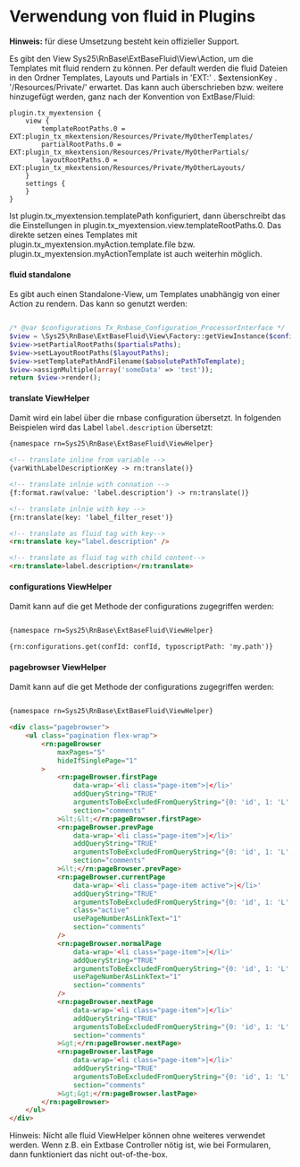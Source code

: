 # Verwendung von fluid in Plugins

**Hinweis:** für diese Umsetzung besteht kein offizieller Support.

Es gibt den View Sys25\RnBase\ExtBaseFluid\View\Action, um die Templates mit fluid rendern zu können. Per default werden die fluid Dateien in den Ordner Templates, Layouts und Partials in 'EXT:' . $extensionKey . '/Resources/Private/' erwartet. Das kann auch überschrieben bzw. weitere hinzugefügt werden, ganz nach der Konvention von ExtBase/Fluid:

```
plugin.tx_myextension {
    view {
        templateRootPaths.0 = EXT:plugin_tx_mkextension/Resources/Private/MyOtherTemplates/
        partialRootPaths.0 = EXT:plugin_tx_mkextension/Resources/Private/MyOtherPartials/
        layoutRootPaths.0 = EXT:plugin_tx_mkextension/Resources/Private/MyOtherLayouts/
    }
    settings {
    }
}
```

Ist plugin.tx_myextension.templatePath konfiguriert, dann überschreibt das die Einstellungen in plugin.tx_myextension.view.templateRootPaths.0. Das direkte setzen eines Templates mit plugin.tx_myextension.myAction.template.file bzw. plugin.tx_myextension.myActionTemplate ist auch weiterhin möglich.

#### fluid standalone
Es gibt auch einen Standalone-View, um Templates unabhängig von einer Action zu rendern. Das kann so genutzt werden:

```php

/* @var $configurations Tx_Rnbase_Configuration_ProcessorInterface */
$view = \Sys25\RnBase\ExtBaseFluid\View\Factory::getViewInstance($configurations);
$view->setPartialRootPaths($partialsPaths);
$view->setLayoutRootPaths($layoutPaths);
$view->setTemplatePathAndFilename($absolutePathToTemplate);
$view->assignMultiple(array('someData' => 'test'));
return $view->render();

```

#### translate ViewHelper
Damit wird ein label über die rnbase configuration übersetzt.
In folgenden Beispielen wird das Label `label.description` übersetzt:

```html
{namespace rn=Sys25\RnBase\ExtBaseFluid\ViewHelper}

<!-- translate inline from variable -->
{varWithLabelDescriptionKey -> rn:translate()}

<!-- translate inlnie with connation -->
{f:format.raw(value: 'label.description') -> rn:translate()}

<!-- translate inlnie with key -->
{rn:translate(key: 'label_filter_reset')}

<!-- translate as fluid tag with key-->
<rn:translate key="label.description" />

<!-- translate as fluid tag with child content-->
<rn:translate>label.description</rn:translate>
```


#### configurations ViewHelper
Damit kann auf die get Methode der configurations zugegriffen werden:

```html

{namespace rn=Sys25\RnBase\ExtBaseFluid\ViewHelper}

{rn:configurations.get(confId: confId, typoscriptPath: 'my.path')}

```

#### pagebrowser ViewHelper
Damit kann auf die get Methode der configurations zugegriffen werden:

```html

{namespace rn=Sys25\RnBase\ExtBaseFluid\ViewHelper}

<div class="pagebrowser">
    <ul class="pagination flex-wrap">
        <rn:pageBrowser
            maxPages="5"
            hideIfSinglePage="1"
        >
            <rn:pageBrowser.firstPage
                data-wrap='<li class="page-item">|</li>'
                addQueryString="TRUE"
                argumentsToBeExcludedFromQueryString="{0: 'id', 1: 'L', 2: 'cHash'}"
                section="comments"
            >&lt;&lt;</rn:pageBrowser.firstPage>
            <rn:pageBrowser.prevPage
                data-wrap='<li class="page-item">|</li>'
                addQueryString="TRUE"
                argumentsToBeExcludedFromQueryString="{0: 'id', 1: 'L', 2: 'cHash'}"
                section="comments"
            >&lt;</rn:pageBrowser.prevPage>
            <rn:pageBrowser.currentPage
                data-wrap='<li class="page-item active">|</li>'
                addQueryString="TRUE"
                argumentsToBeExcludedFromQueryString="{0: 'id', 1: 'L', 2: 'cHash'}"
                class="active"
                usePageNumberAsLinkText="1"
                section="comments"
            />
            <rn:pageBrowser.normalPage
                data-wrap='<li class="page-item">|</li>'
                addQueryString="TRUE"
                argumentsToBeExcludedFromQueryString="{0: 'id', 1: 'L', 2: 'cHash'}"
                usePageNumberAsLinkText="1"
                section="comments"
            />
            <rn:pageBrowser.nextPage
                data-wrap='<li class="page-item">|</li>'
                addQueryString="TRUE"
                argumentsToBeExcludedFromQueryString="{0: 'id', 1: 'L', 2: 'cHash'}"
                section="comments"
            >&gt;</rn:pageBrowser.nextPage>
            <rn:pageBrowser.lastPage
                data-wrap='<li class="page-item">|</li>'
                addQueryString="TRUE"
                argumentsToBeExcludedFromQueryString="{0: 'id', 1: 'L', 2: 'cHash'}"
                section="comments"
            >&gt;&gt;</rn:pageBrowser.lastPage>
        </rn:pageBrowser>
    </ul>
</div>
```
Hinweis: Nicht alle fluid ViewHelper können ohne weiteres verwendet werden. Wenn z.B. ein Extbase Controller nötig ist,
wie bei Formularen, dann funktioniert das nicht out-of-the-box.
